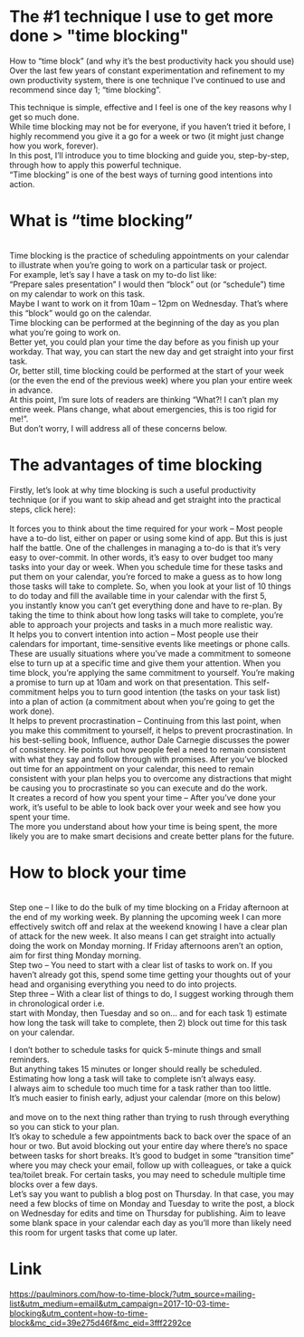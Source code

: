 
# The #1 technique I use to get more done > "time blocking"

How to “time block” (and why it’s the best productivity hack you should use)
<br/>
Over the last few years of constant experimentation and refinement to my own productivity system, there is one technique I’ve continued to use and recommend since day 1; “time blocking”.
<br/>

This technique is simple, effective and I feel is one of the key reasons why I get so much done.
<br/>
While time blocking may not be for everyone, if you haven’t tried it before, I highly recommend you give it a go for a week or two (it might just change how you work, forever).
<br/>
In this post, I’ll introduce you to time blocking and guide you, step-by-step, through how to apply this powerful technique.
<br/>
“Time blocking” is one of the best ways of turning good intentions into action.
<br/>


# What is “time blocking”

<br/>
Time blocking is the practice of scheduling appointments on your calendar 
<br/>
to illustrate when you’re going to work on a particular task or project.
<br/>
For example, let’s say I have a task on my to-do list like: 
<br/>
“Prepare sales presentation” I would then “block” out (or “schedule”) time on my calendar to work on this task. 
<br/>
Maybe I want to work on it from 10am – 12pm on Wednesday. That’s where this “block” would go on the calendar.


<br/>
Time blocking can be performed at the beginning of the day as you plan what you’re going to work on.
<br/>
Better yet, you could plan your time the day before as you finish up your workday. That way, you can start the new day and get straight into your first task.
<br/>
Or, better still, time blocking could be performed at the start of your week (or the even the end of the previous week) where you plan your entire week in advance.
<br/>
At this point, I’m sure lots of readers are thinking “What?! I can’t plan my entire week. Plans change, what about emergencies, this is too rigid for me!”.
<br/>
But don’t worry, I will address all of these concerns below.


# The advantages of time blocking

Firstly, let’s look at why time blocking is such a useful productivity technique (or if you want to skip ahead and get straight into the practical steps, click here):
<br/>
<br/>It forces you to think about the time required for your work – Most people have a to-do list, either on paper or using some kind of app. But this is just half the battle. One of the challenges in managing a to-do is that it’s very easy to over-commit. In other words, it’s easy to over budget too many tasks into your day or week. When you schedule time for these tasks and put them on your calendar, you’re forced to make a guess as to how long those tasks will take to complete. So, when you look at your list of 10 things to do today and fill the available time in your calendar with the first 5, 
<br/>you instantly know you can’t get everything done and have to re-plan. By taking the time to think about how long tasks will take to complete, you’re able to approach your projects and tasks in a much more realistic way.
<br/>It helps you to convert intention into action – Most people use their calendars for important, time-sensitive events like meetings or phone calls. These are usually situations where you’ve made a commitment to someone else to turn up at a specific time and give them your attention. When you time block, you’re applying the same commitment to yourself. You’re making a promise to turn up at 10am and work on that presentation. This self-commitment helps you to turn good intention (the tasks on your task list) into a plan of action (a commitment about when you're going to get the work done).
<br/>It helps to prevent procrastination – Continuing from this last point, when you make this commitment to yourself, it helps to prevent procrastination. In his best-selling book, Influence, author Dale Carnegie discusses the power of consistency. He points out how people feel a need to remain consistent with what they say and follow through with promises. After you’ve blocked out time for an appointment on your calendar, this need to remain consistent with your plan helps you to overcome any distractions that might be causing you to procrastinate so you can execute and do the work.
<br/>It creates a record of how you spent your time – 
After you’ve done your work, it’s useful to be able to look back over your week and see how you spent your time. 
<br/>The more you understand about how your time is being spent, the more likely you are to make smart decisions and create better plans for the future.


# How to block your time
<br/>
Step one – I like to do the bulk of my time blocking on a Friday afternoon at the end of my working week. By planning the upcoming week I can more effectively switch off and relax at the weekend knowing I have a clear plan of attack for the new week. It also means I can get straight into actually doing the work on Monday morning. If Friday afternoons aren’t an option, aim for first thing Monday morning.
<br/>
Step two – You need to start with a clear list of tasks to work on. If you haven’t already got this, spend some time getting your thoughts out of your head and organising everything you need to do into projects.
<br/>
Step three – With a clear list of things to do, I suggest working through them in chronological order i.e.
<br/>start with Monday, then Tuesday and so on… and for each task 1) estimate how long the task will take to complete, then 2) block out time for this task on your calendar.


I don’t bother to schedule tasks for quick 5-minute things and small reminders.
<br/>But anything takes 15 minutes or longer should really be scheduled.
<br/>
Estimating how long a task will take to complete isn’t always easy. 
<br/>I always aim to schedule too much time for a task rather than too little. 
<br/>It’s much easier to finish early, adjust your calendar (more on this below)  
 <br/>and move on to the next thing rather than trying to rush through everything so you can stick to your plan.
<br/>It’s okay to schedule a few appointments back to back over the space of an hour or two. But avoid blocking out your entire day where there’s no space between tasks for short breaks. It’s good to budget in some “transition time” where you may check your email, follow up with colleagues, or take a quick tea/toilet break.
For certain tasks, you may need to schedule multiple time blocks over a few days.
<br/>
Let’s say you want to publish a blog post on Thursday. In that case, you may need a few blocks of time on Monday and Tuesday to write the post, a block on Wednesday for edits and time on Thursday for publishing.
Aim to leave some blank space in your calendar each day as you’ll more than likely need this room for urgent tasks that come up later.

# Link 

https://paulminors.com/how-to-time-block/?utm_source=mailing-list&utm_medium=email&utm_campaign=2017-10-03-time-blocking&utm_content=how-to-time-block&mc_cid=39e275d46f&mc_eid=3fff2292ce
